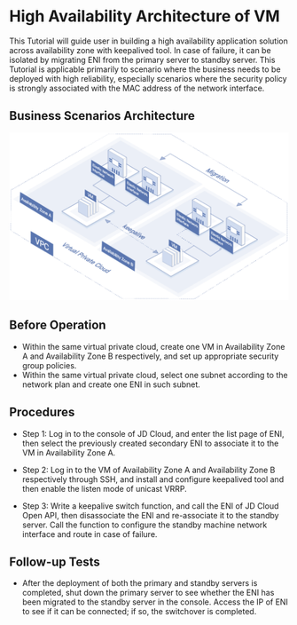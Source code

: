 # High Availability Architecture of VM

This Tutorial will guide user in building a high availability application solution across availability zone with keepalived tool. In case of failure, it can be isolated by migrating ENI from the primary server to standby server. This Tutorial is applicable primarily to scenario where the business needs to be deployed with high reliability, especially scenarios where the security policy is strongly associated with the MAC address of the network interface.

## Business Scenarios Architecture
![High reliability application solution](../../../../image/Networking/Elastic-Network-Interface/eni-003.png)

## Before Operation
- Within the same virtual private cloud, create one VM in Availability Zone A and Availability Zone B respectively, and set up appropriate security group policies.
- Within the same virtual private cloud, select one subnet according to the network plan and create one ENI in such subnet.

## Procedures
- Step 1: Log in to the console of JD Cloud, and enter the list page of ENI, then select the previously created secondary ENI to associate it to the VM in Availability Zone A.

- Step 2: Log in to the VM of Availability Zone A and Availability Zone B respectively through SSH, and install and configure keepalived tool and then enable the listen mode of unicast VRRP.

- Step 3: Write a keepalive switch function, and call the ENI of JD Cloud Open API, then disassociate the ENI and re-associate it to the standby server. Call the function to configure the standby machine network interface and route in case of failure.

## Follow-up Tests
- After the deployment of both the primary and standby servers is completed, shut down the primary server to see whether the ENI has been migrated to the standby server in the console. Access the IP of ENI to see if it can be connected; if so, the switchover is completed.